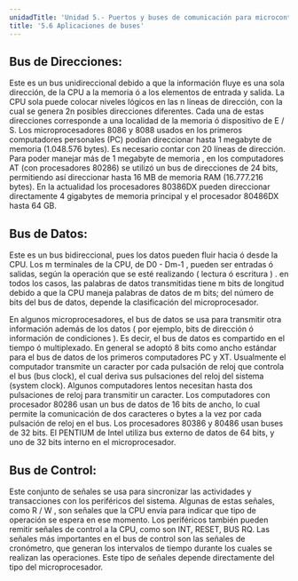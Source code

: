 ```yaml
---
unidadTitle: 'Unidad 5.- Puertos y buses de comunicación para microcontroladores'
title: '5.6 Aplicaciones de buses'
---
```


## Bus de Direcciones: 
Este es un bus unidireccional debido a que la información fluye es una sola dirección, de la CPU a la memoria ó a los elementos de entrada y salida. La CPU sola puede colocar niveles lógicos en las n líneas de dirección, con la cual se genera 2n posibles direcciones diferentes. Cada una de estas direcciones corresponde a una localidad de la memoria ó dispositivo de E / S. Los microprocesadores 8086 y 8088 usados en los primeros computadores personales (PC) podían direccionar hasta 1 megabyte de memoria (1.048.576 bytes). Es necesario contar con 20 líneas de dirección. Para poder manejar más de 1 megabyte de memoria , en los computadores AT (con procesadores 80286) se utilizó un bus de direcciones de 24 bits, permitiendo así direccionar hasta 16 MB de memoria RAM (16.777.216 bytes). En la actualidad los procesadores 80386DX pueden direccionar directamente 4 gigabytes de memoria principal y el procesador 80486DX hasta 64 GB.

## Bus de Datos: 
Este es un bus bidireccional, pues los datos pueden fluir hacia ó desde la CPU. Los m terminales de la CPU, de D0 - Dm-1 , pueden ser entradas ó salidas, según la operación que se esté realizando ( lectura ó escritura ) . en todos los casos, las palabras de datos transmitidas tiene m bits de longitud debido a que la CPU maneja palabras de datos de m bits; del número de bits del bus de datos, depende la clasificación del microprocesador.

En algunos microprocesadores, el bus de datos se usa para transmitir otra información además de los datos ( por ejemplo, bits de dirección ó información de condiciones ). Es decir, el bus de datos es compartido en el tiempo ó multiplexado. En general se adoptó 8 bits como ancho estándar para el bus de datos de los primeros computadores PC y XT. Usualmente el computador transmite un caracter por cada pulsación de reloj que controla el bus (bus clock), el cual deriva sus pulsaciones del reloj del sistema (system clock). Algunos computadores lentos necesitan hasta dos pulsaciones de reloj para transmitir un caracter. Los computadores con procesador 80286 usan un bus de datos de 16 bits de ancho, lo cual permite la comunicación de dos caracteres o bytes a la vez por cada pulsación de reloj en el bus. Los procesadores 80386 y 80486 usan buses de 32 bits. El PENTIUM de Intel utiliza bus externo de datos de 64 bits, y uno de 32 bits interno en el microprocesador.

## Bus de Control: 
Este conjunto de señales se usa para sincronizar las actividades y transacciones con los periféricos del sistema. Algunas de estas señales, como R / W , son señales que la CPU envía para indicar que tipo de operación se espera en ese momento. Los periféricos también pueden remitir señales de control a la CPU, como son INT, RESET, BUS RQ.
Las señales más importantes en el bus de control son las señales de cronómetro, que generan los intervalos de tiempo durante los cuales se realizan las operaciones. Este tipo de señales depende directamente del tipo del microprocesador.